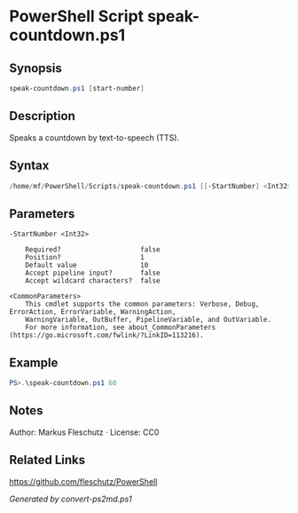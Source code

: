 # PowerShell Script speak-countdown.ps1

## Synopsis
```powershell
speak-countdown.ps1 [start-number]
```

## Description
Speaks a countdown by text-to-speech (TTS).

## Syntax
```powershell
/home/mf/PowerShell/Scripts/speak-countdown.ps1 [[-StartNumber] <Int32>] [<CommonParameters>]
```

## Parameters

```
-StartNumber <Int32>
    
    Required?                    false
    Position?                    1
    Default value                10
    Accept pipeline input?       false
    Accept wildcard characters?  false
```

```
<CommonParameters>
    This cmdlet supports the common parameters: Verbose, Debug, ErrorAction, ErrorVariable, WarningAction, 
    WarningVariable, OutBuffer, PipelineVariable, and OutVariable.
    For more information, see about_CommonParameters (https://go.microsoft.com/fwlink/?LinkID=113216).
```

## Example
```powershell
PS>.\speak-countdown.ps1 60
```


## Notes
Author: Markus Fleschutz · License: CC0

## Related Links
https://github.com/fleschutz/PowerShell

*Generated by convert-ps2md.ps1*
